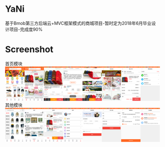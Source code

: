 # YaNi
基于Bmob第三方后端云+MVC框架模式的商城项目-暂时定为2018年6月毕业设计项目-完成度90%
# Screenshot
首页模块
![](https://github.com/AndroidHensen/YaNi/blob/master/preview/version1.0-home.png)
其他模块
![](https://github.com/AndroidHensen/YaNi/blob/master/preview/version1.0-other.png)
